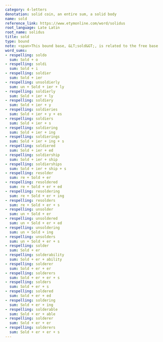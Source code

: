 ```yaml
---
category: 4-letters
denotation: solid coin, an entire sum, a solid body
name: sold
reference_link: https://www.etymonline.com/word/solidus
root_language: Late Latin
root_name: solidus
title: sold
type: bound
note: <span>This bound base, &LT;sold&GT;, is related to the free base &LT;<a href="https://swi.storyhouracademy.com/bases/5-letters/solid-solidus/">solid</a>&GT;.</span>
word_sums:
- respelling: soldo
  sum: Sold + o
- respelling: soldi
  sum: Sold + i
- respelling: soldier
  sum: Sold + ier
- respelling: unsoldierly
  sum: un + Sold + ier + ly
- respelling: soldierly
  sum: Sold + ier + ly
- respelling: soldiery
  sum: Sold + ier + y
- respelling: soldieries
  sum: Sold + ier + y + es
- respelling: soldiers
  sum: Sold + ier + s
- respelling: soldiering
  sum: Sold + ier + ing
- respelling: soldierings
  sum: Sold + ier + ing + s
- respelling: soldiered
  sum: Sold + ier + ed
- respelling: soldiership
  sum: Sold + ier + ship
- respelling: soldierships
  sum: Sold + ier + ship + s
- respelling: resolder
  sum: re + Sold + er
- respelling: resoldered
  sum: re + Sold + er + ed
- respelling: resoldering
  sum: re + Sold + er + ing
- respelling: resolders
  sum: re + Sold + er + s
- respelling: unsolder
  sum: un + Sold + er
- respelling: unsoldered
  sum: un + Sold + er + ed
- respelling: unsoldering
  sum: un + Sold + ing
- respelling: unsolders
  sum: un + Sold + er + s
- respelling: solder
  sum: Sold + er
- respelling: solderability
  sum: Sold + er + ability
- respelling: solderer
  sum: Sold + er + er
- respelling: solderers
  sum: Sold + er + er + s
- respelling: solders
  sum: Sold + er + s
- respelling: soldered
  sum: Sold + er + ed
- respelling: soldering
  sum: Sold + er + ing
- respelling: solderable
  sum: Sold + er + able
- respelling: solderer
  sum: Sold + er + er
- respelling: solderers
  sum: Sold + er + er + s
---
```

